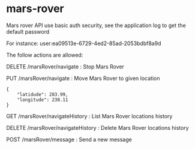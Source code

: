 # mars-rover

Mars rover API use basic auth security, see the application log to get the default password

For instance:
user:ea09513e-6729-4ed2-85ad-2053bdbf8a9d

The follow actions are allowed:

DELETE /marsRover/navigate : Stop Mars Rover

PUT /marsRover/navigate : Move Mars Rover to given location  
``` [json]
{
    "latidude": 283.99,
    "longitude": 238.11
}
```

GET /marsRover/navigateHistory : List Mars Rover locations history 

DELETE /marsRover/navigateHistory : Delete Mars Rover locations history 

POST /marsRover/message : Send a new message
